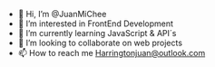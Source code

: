 - 👋 Hi, I’m @JuanMiChee
- 👀 I’m interested in FrontEnd Development
- 🌱 I’m currently learning JavaScript & API´s
- 💞️ I’m looking to collaborate on web projects
- 📫 How to reach me Harringtonjuan@outlook.com

<!---
JuanMiChee/JuanMiChee is a ✨ special ✨ repository because its `README.md` (this file) appears on your GitHub profile.
You can click the Preview link to take a look at your changes.
--->
